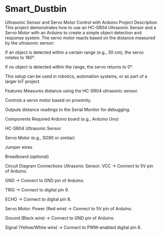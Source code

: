 # Smart_Dustbin
Ultrasonic Sensor and Servo Motor Control with Arduino
Project Description
This project demonstrates how to use an HC-SR04 Ultrasonic Sensor and a Servo Motor with an Arduino to create a simple object detection and response system. The servo motor reacts based on the distance measured by the ultrasonic sensor:

If an object is detected within a certain range (e.g., 30 cm), the servo rotates to 180°.

If no object is detected within the range, the servo returns to 0°.

This setup can be used in robotics, automation systems, or as part of a larger IoT project.

Features
Measures distance using the HC-SR04 ultrasonic sensor.

Controls a servo motor based on proximity.

Outputs distance readings to the Serial Monitor for debugging.

Components Required
Arduino board (e.g., Arduino Uno)

HC-SR04 Ultrasonic Sensor

Servo Motor (e.g., SG90 or similar)

Jumper wires

Breadboard (optional)

Circuit Diagram
Connections
Ultrasonic Sensor:
VCC → Connect to 5V pin of Arduino.

GND → Connect to GND pin of Arduino.

TRIG → Connect to digital pin 9.

ECHO → Connect to digital pin 8.

Servo Motor:
Power (Red wire) → Connect to 5V pin of Arduino.

Ground (Black wire) → Connect to GND pin of Arduino.

Signal (Yellow/White wire) → Connect to PWM-enabled digital pin 6.
